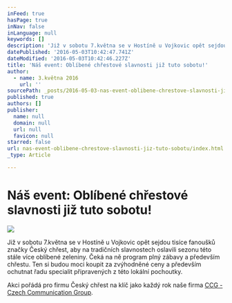 ```yaml
---
inFeed: true
hasPage: true
inNav: false
inLanguage: null
keywords: []
description: 'Již v sobotu 7.května se v Hostíně u Vojkovic opět sejdou tisíce fanoušků značky Český chřest, aby na tradičních slavnostech oslavili sezonu této stále více oblíbené zeleniny. Čeká na ně program plný zábavy a především chřestu. Ten si budou moci koupit za zvýhodněné ceny a především ochutnat řadu specialit připravených z této lokální pochoutky. '
datePublished: '2016-05-03T10:42:47.741Z'
dateModified: '2016-05-03T10:42:46.227Z'
title: 'Náš event: Oblíbené chřestové slavnosti již tuto sobotu!'
author:
  - name: 3.května 2016
    url: ''
sourcePath: _posts/2016-05-03-nas-event-oblibene-chrestove-slavnosti-jiz-tuto-sobotu.md
published: true
authors: []
publisher:
  name: null
  domain: null
  url: null
  favicon: null
starred: false
url: nas-event-oblibene-chrestove-slavnosti-jiz-tuto-sobotu/index.html
_type: Article

---
```

# Náš event: Oblíbené chřestové slavnosti již tuto sobotu!
![](https://s3-us-west-2.amazonaws.com/the-grid-img/p/19125a8cc8e11e0804991c1e84cbadb2df7d336f.jpg)

Již v sobotu 7.května se v Hostíně u Vojkovic opět sejdou tisíce fanoušků značky Český chřest, aby na tradičních slavnostech oslavili sezonu této stále více oblíbené zeleniny. Čeká na ně program plný zábavy a především chřestu. Ten si budou moci koupit za zvýhodněné ceny a především ochutnat řadu specialit připravených z této lokální pochoutky. 

Akci pořádá pro firmu Český chřest na klíč jako každý rok naše firma [CCG - Czech Communication Group][0].

[0]: www.ccgpr.cz